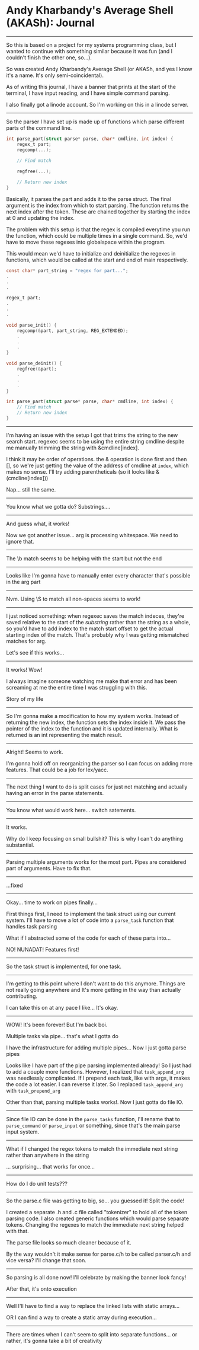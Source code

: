 Andy Kharbandy's Average Shell (AKASh): Journal
===============================================

---------------------------------------------------------------------------------

So this is based on a project for my systems programming class, but I wanted to 
continue with something similar because it was fun (and I couldn't finish the 
other one, so...).

So was created Andy Kharbandy's Average Shell (or AKASh, and yes I know it's a 
name. It's only semi-coincidental).

As of writing this journal, I have a banner that prints at the start of the 
terminal, I have input reading, and I have simple command parsing.

I also finally got a linode account. So I'm working on this in a linode server.

---------------------------------------------------------------------------------

So the parser I have set up is made up of functions which parse different parts 
of the command line.

```c
int parse_part(struct parse* parse, char* cmdline, int index) {
	regex_t part;
	regcomp(...);

	// Find match
	
	regfree(...);

	// Return new index
}
```

Basically, it parses the part and adds it to the parse struct. The final argument 
is the index from which to start parsing. The function returns the next index 
after the token. These are chained together by starting the index at 0 and 
updating the index.

The problem with this setup is that the regex is compiled everytime you run the 
function, which could be multiple times in a single command. So, we'd have to 
move these regexes into globalspace within the program.

This would mean we'd have to initialize and deinitialize the regexes in 
functions, which would be called at the start and end of main respectively.

```c
const char* part_string = "regex for part...";
.
.
.

regex_t part;
.
.
.

void parse_init() {
	regcomp(&part, part_string, REG_EXTENDED);
	.
	.
	.
}

void parse_deinit() {
	regfree(&part);
	.
	.
	.
}

int parse_part(struct parse* parse, char* cmdline, int index) {
	// Find match
	// Return new index
}
```

---------------------------------------------------------------------------------

I'm having an issue with the setup I got that trims the string to the new search
start. regexec seems to be using the entire string cmdline despite me manually 
trimming the string with &cmdline[index].

I think it may be order of operations. the & operation is done first and then [],
so we're just getting the value of the address of cmdline at `index`, which makes
no sense. I'll try adding parentheticals (so it looks like &(cmdline[index]))

Nap... still the same.

---------------------------------------------------------------------------------

You know what we gotta do? Substrings....

---------------------------------------------------------------------------------

And guess what, it works!

Now we got another issue... arg is processing whitespace. We need to ignore that.

---------------------------------------------------------------------------------

The \b match seems to be helping with the start but not the end

---------------------------------------------------------------------------------

Looks like I'm gonna have to manually enter every character that's possible in
the arg part

---------------------------------------------------------------------------------

Nvm. Using \S to match all non-spaces seems to work!

---------------------------------------------------------------------------------

I just noticed something: when regexec saves the match indeces, they're saved
relative to the start of the _substring_ rather than the string as a whole, so
you'd have to add index to the match start offset to get the actual starting 
index of the match. That's probably why I was getting mismatched matches for 
arg.

Let's see if this works...

---------------------------------------------------------------------------------

It works! Wow!

I always imagine someone watching me make that error and has been screaming at me
the entire time I was struggling with this.

Story of my life 

---------------------------------------------------------------------------------

So I'm gonna make a modification to how my system works. Instead of returning the
new index, the function sets the index inside it. We pass the pointer of the index
to the function and it is updated internally. What is returned is an int representing
the match result.

---------------------------------------------------------------------------------

Alright! Seems to work.

I'm gonna hold off on reorganizing the parser so I can focus on adding more
features. That could be a job for lex/yacc.

---------------------------------------------------------------------------------

The next thing I want to do is split cases for just not matching and actually
having an error in the parse statements.

---------------------------------------------------------------------------------

You know what would work here... switch satements.

---------------------------------------------------------------------------------

It works.

Why do I keep focusing on small bullshit? This is why I can't do anything 
substantial.

---------------------------------------------------------------------------------

Parsing multiple arguments works for the most part. Pipes are considered part of
arguments. Have to fix that.

---------------------------------------------------------------------------------

...fixed

---------------------------------------------------------------------------------

Okay... time to work on pipes finally...

First things first, I need to implement the task struct using our current system.
I'll have to move a lot of code into a `parse_task` function that handles task
parsing

What if I abstracted some of the code for each of these parts into...

NO! NUNADAT! Features first!

---------------------------------------------------------------------------------

So the task struct is implemented, for one task.

---------------------------------------------------------------------------------

I'm getting to this point where I don't want to do this anymore. Things are not
really going anywhere and It's more getting in the way than actually contributing.

I can take this on at any pace I like... It's okay.

---------------------------------------------------------------------------------

WOW! It's been forever! But I'm back boi.

Multiple tasks via pipe... that's what I gotta do

I have the infrastructure for adding multiple pipes... Now I just gotta parse 
pipes

Looks like I have part of the pipe parsing implemented already! So I just had to
add a couple more functions. However, I realized that `task_append_arg` was
needlessly complicated. If I prepend each task, like with args, it makes the code
a lot easier. I can reverse it later. So I replaced `task_append_arg` with
`task_prepend_arg`

Other than that, parsing multiple tasks works!. Now I just gotta do file IO.

---------------------------------------------------------------------------------

Since file IO can be done in the `parse_tasks` function, I'll rename that to
`parse_command` or `parse_input` or something, since that's the main parse input
system.

---------------------------------------------------------------------------------

What if I changed the regex tokens to match the immediate next string rather than
anywhere in the string

... surprising... that works for once...

---------------------------------------------------------------------------------

How do I do unit tests???

---------------------------------------------------------------------------------

So the parse.c file was getting to big, so... you guessed it! Split the code!

I created a separate .h and .c file called "tokenizer" to hold all of the token
parsing code. I also created generic functions which would parse separate tokens.
Changing the regexes to match the immediate next string helped with that.

The parse file looks so much cleaner because of it.

By the way wouldn't it make sense for parse.c/h to be called parser.c/h and vice
versa? I'll change that soon.

---------------------------------------------------------------------------------

So parsing is all done now! I'll celebrate by making the banner look fancy!

After that, it's onto execution

---------------------------------------------------------------------------------

Well I'll have to find a way to replace the linked lists with static arrays...

OR I can find a way to create a static array during execution...

---------------------------------------------------------------------------------

There are times when I can't seem to split into separate functions... or rather,
it's gonna take a bit of creativity
